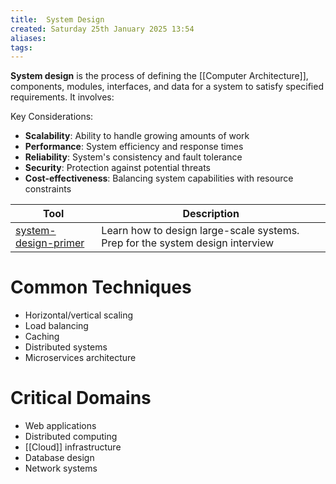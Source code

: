 ```yaml
---
title:  System Design
created: Saturday 25th January 2025 13:54
aliases: 
tags: 
---
```

**System design** is the process of defining the [[Computer Architecture]], components, modules, interfaces, and data for a system to satisfy specified requirements. It involves:

Key Considerations:

- **Scalability**: Ability to handle growing amounts of work
- **Performance**: System efficiency and response times
- **Reliability**: System's consistency and fault tolerance
- **Security**: Protection against potential threats
- **Cost-effectiveness**: Balancing system capabilities with resource constraints

| Tool                                                              | Description                                                                   |
| ----------------------------------------------------------------- | ----------------------------------------------------------------------------- |
| [system-design-primer](<[Archi](https://www.archimatetool.com/)>) | Learn how to design large-scale systems. Prep for the system design interview |
# Common Techniques

- Horizontal/vertical scaling
- Load balancing
- Caching
- Distributed systems
- Microservices architecture
# Critical Domains

- Web applications
- Distributed computing
- [[Cloud]] infrastructure
- Database design
- Network systems
